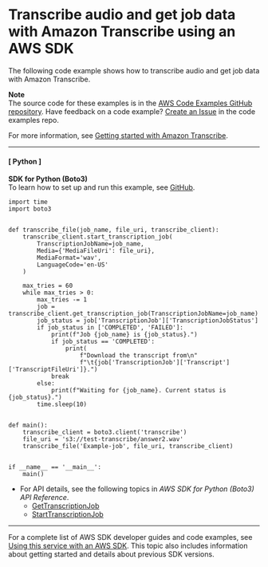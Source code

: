 # Transcribe audio and get job data with Amazon Transcribe using an AWS SDK<a name="example_transcribe_Scenario_GettingStartedTranscriptionJobs_section"></a>

The following code example shows how to transcribe audio and get job data with Amazon Transcribe\.

**Note**  
The source code for these examples is in the [AWS Code Examples GitHub repository](https://github.com/awsdocs/aws-doc-sdk-examples)\. Have feedback on a code example? [Create an Issue](https://github.com/awsdocs/aws-doc-sdk-examples/issues/new/choose) in the code examples repo\. 

For more information, see [Getting started with Amazon Transcribe](https://docs.aws.amazon.com/transcribe/latest/dg/getting-started.html)\.

------
#### [ Python ]

**SDK for Python \(Boto3\)**  
 To learn how to set up and run this example, see [GitHub](https://github.com/awsdocs/aws-doc-sdk-examples/tree/main/python/example_code/transcribe#code-examples)\. 
  

```
import time
import boto3


def transcribe_file(job_name, file_uri, transcribe_client):
    transcribe_client.start_transcription_job(
        TranscriptionJobName=job_name,
        Media={'MediaFileUri': file_uri},
        MediaFormat='wav',
        LanguageCode='en-US'
    )

    max_tries = 60
    while max_tries > 0:
        max_tries -= 1
        job = transcribe_client.get_transcription_job(TranscriptionJobName=job_name)
        job_status = job['TranscriptionJob']['TranscriptionJobStatus']
        if job_status in ['COMPLETED', 'FAILED']:
            print(f"Job {job_name} is {job_status}.")
            if job_status == 'COMPLETED':
                print(
                    f"Download the transcript from\n"
                    f"\t{job['TranscriptionJob']['Transcript']['TranscriptFileUri']}.")
            break
        else:
            print(f"Waiting for {job_name}. Current status is {job_status}.")
        time.sleep(10)


def main():
    transcribe_client = boto3.client('transcribe')
    file_uri = 's3://test-transcribe/answer2.wav'
    transcribe_file('Example-job', file_uri, transcribe_client)


if __name__ == '__main__':
    main()
```
+ For API details, see the following topics in *AWS SDK for Python \(Boto3\) API Reference*\.
  + [GetTranscriptionJob](https://docs.aws.amazon.com/goto/boto3/transcribe-2017-10-26/GetTranscriptionJob)
  + [StartTranscriptionJob](https://docs.aws.amazon.com/goto/boto3/transcribe-2017-10-26/StartTranscriptionJob)

------

For a complete list of AWS SDK developer guides and code examples, see [Using this service with an AWS SDK](getting-started-sdk.md#sdk-general-information-section)\. This topic also includes information about getting started and details about previous SDK versions\.